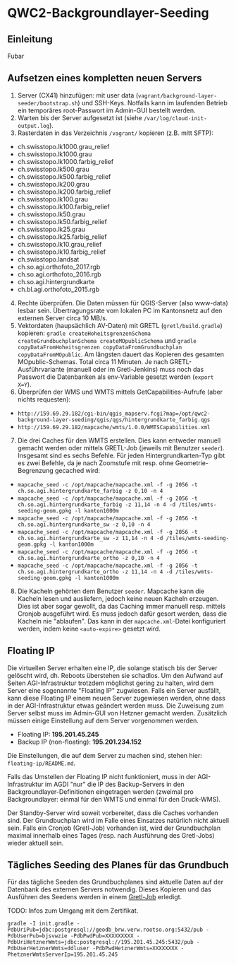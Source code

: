 
# QWC2-Backgroundlayer-Seeding

## Einleitung

Fubar

## Aufsetzen eines kompletten neuen Servers

1. Server (CX41) hinzufügen: mit user data (`vagrant/background-layer-seeder/bootstrap.sh`) und SSH-Keys. Notfalls kann im laufenden Betrieb ein temporäres root-Passwort im Admin-GUI bestellt werden.
2. Warten bis der Server aufgesetzt ist (siehe `/var/log/cloud-init-output.log`).
3. Rasterdaten in das Verzeichnis `/vagrant/` kopieren (z.B. mitt SFTP):
 * ch.swisstopo.lk1000.grau_relief
 * ch.swisstopo.lk1000.grau
 * ch.swisstopo.lk1000.farbig_relief
 * ch.swisstopo.lk500.grau
 * ch.swisstopo.lk500.farbig_relief
 * ch.swisstopo.lk200.grau
 * ch.swisstopo.lk200.farbig_relief
 * ch.swisstopo.lk100.grau
 * ch.swisstopo.lk100.farbig_relief
 * ch.swisstopo.lk50.grau
 * ch.swisstopo.lk50.farbig_relief
 * ch.swisstopo.lk25.grau
 * ch.swisstopo.lk25.farbig_relief
 * ch.swisstopo.lk10.grau_relief
 * ch.swisstopo.lk10.farbig_relief
 * ch.swisstopo.landsat
 * ch.so.agi.orthofoto_2017.rgb
 * ch.so.agi.orthofoto_2016.rgb
 * ch.so.agi.hintergrundkarte
 * ch.bl.agi.orthofoto_2015.rgb
4. Rechte überprüfen. Die Daten müssen für QGIS-Server (also www-data) lesbar sein. Übertragungsrate vom lokalen PC im Kantonsnetz auf den externen Server circa 10 MB/s.
5. Vektordaten (haupsächlich AV-Daten) mit GRETL (`gretl/build.gradle`) kopieren: `gradle createHoheitsgrenzenSchema createGrundbuchplanSchema createMOpublicSchema` und `gradle copyDataFromHoheitsgrenzen copyDataFromGrundbuchplan copyDataFromMOpublic`. Am längsten dauert das Kopieren des gesamten MOpublic-Schemas. Total circa 11 Minuten. Je nach GRETL-Ausführvariante (manuell oder im Gretl-Jenkins) muss noch das Passwort die Datenbanken als env-Variable gesetzt werden (`export X=Y`).
6. Überprüfen der WMS und WMTS mittels GetCapabilities-Aufrufe (aber nichts requesten):
* `http://159.69.29.182/cgi-bin/qgis_mapserv.fcgi?map=/opt/qwc2-background-layer-seeding/qgis/qgs/hintergrundkarte_farbig.qgs`
 * `http://159.69.29.182/mapcache/wmts/1.0.0/WMTSCapabilities.xml`
7. Die drei Caches für den WMTS erstellen. Dies kann entweder manuell gemacht werden oder mittels GRETL-Job (jeweils mit Benutzer `seeder`). Insgesamt sind es sechs Befehle. Für jeden Hintergrundkarten-Typ gibt es zwei Befehle, da je nach Zoomstufe mit resp. ohne Geometrie-Begrenzung gecached wird:
 * `mapcache_seed -c /opt/mapcache/mapcache.xml -f -g 2056 -t ch.so.agi.hintergrundkarte_farbig -z 0,10 -n 4`
 * `mapcache_seed -c /opt/mapcache/mapcache.xml -f -g 2056 -t ch.so.agi.hintergrundkarte_farbig -z 11,14 -n 4 -d /tiles/wmts-seeding-geom.gpkg -l kanton1000m`
 * `mapcache_seed -c /opt/mapcache/mapcache.xml -f -g 2056 -t ch.so.agi.hintergrundkarte_sw -z 0,10 -n 4`
 * `mapcache_seed -c /opt/mapcache/mapcache.xml -f -g 2056 -t ch.so.agi.hintergrundkarte_sw -z 11,14 -n 4 -d /tiles/wmts-seeding-geom.gpkg -l kanton1000m`
 * `mapcache_seed -c /opt/mapcache/mapcache.xml -f -g 2056 -t ch.so.agi.hintergrundkarte_ortho -z 0,10 -n 4`
 * `mapcache_seed -c /opt/mapcache/mapcache.xml -f -g 2056 -t ch.so.agi.hintergrundkarte_ortho -z 11,14 -n 4 -d /tiles/wmts-seeding-geom.gpkg -l kanton1000m`
8. Die Kacheln gehörten dem Benutzer `seeder`. Mapcache kann die Kacheln lesen und ausliefern, jedoch keine neuen Kacheln erzeugen. Dies ist aber sogar gewollt, da das Caching immer manuell resp. mittels Cronjob ausgeführt wird. Es muss jedoch dafür gesort werden, dass die Kacheln nie "ablaufen". Das kann in der `mapcache.xml`-Datei konfiguriert werden, indem keine `<auto-expire>` gesetzt wird.

## Floating IP

Die virtuellen Server erhalten eine IP, die solange statisch bis der Server gelöscht wird, dh. Reboots überstehen sie schadlos. Um den Aufwand auf Seiten AGI-Infrastruktur trotzdem möglichst gering zu halten, wird dem Server eine sogenannte "Floating IP" zugwiesen. Falls ein Server ausfällt, kann diese Floating IP einem neuen Server zugewiesen werden, ohne dass in der AGI-Infrastruktur etwas geändert werden muss. Die Zuweisung zum Server selbst muss im Admin-GUI von Hetzner gemacht werden. Zusätzlich müssen einige Einstellung auf dem Server vorgenommen werden.

* Floating IP: **195.201.45.245**
* Backup IP (non-floating): **195.201.234.152**

Die Einstellungen, die auf dem Server zu machen sind, stehen hier: `floating-ip/README.md`.

Falls das Umstellen der Floating IP nicht funktioniert, muss in der AGI-Infrastruktur im AGDI "nur" die IP des Backup-Servers in den Backgroundlayer-Definitionen eingetragen werden (zweimal pro Backgroundlayer: einmal für den WMTS und einmal für den Druck-WMS).

Der Standby-Server wird soweit vorbereitet, dass die Caches vorhanden sind. Der Grundbuchplan wird im Falle eines Einsatzes natürlich nicht aktuell sein. Falls ein Cronjob (Gretl-Job) vorhanden ist, wird der Grundbuchplan maximal innerhalb eines Tages (resp. nach Ausführung des Gretl-Jobs) wieder aktuell sein.

## Tägliches Seeding des Planes für das Grundbuch

Für das tägliche Seeden des Grundbuchplanes sind aktuelle Daten auf der Datenbank des externen Servers notwendig. Dieses Kopieren und das Ausführen des Seedens werden in einem [Gretl-Job](https://github.com/sogis/gretljobs/tree/master/agi_wmts_hetzner_seeder) erledigt.

TODO: Infos zum Umgang mit dem Zertifikat.

```
gradle -I init.gradle -PdbUriPub=jdbc:postgresql://geodb_brw.verw.rootso.org:5432/pub -PdbUserPub=bjsvwzie -PdbPwdPub=XXXXXXXXX -PdbUriHetznerWmts=jdbc:postgresql://195.201.45.245:5432/pub -PdbUserHetznerWmts=ddluser -PdbPwdHetznerWmts=XXXXXXXX -PhetznerWmtsServerIp=195.201.45.245
```